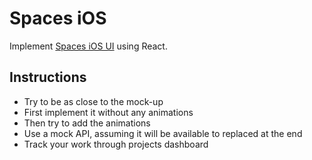 # Spaces iOS

Implement [Spaces iOS UI](spaces_ui) using React.

## Instructions

- Try to be as close to the mock-up
- First implement it without any animations
- Then try to add the animations
- Use a mock API, assuming it will be available to replaced at the end
- Track your work through projects dashboard

[spaces_ui]: https://dribbble.com/shots/2845710-Invision-Projects-Spaces-iOS
